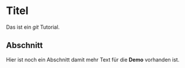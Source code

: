 # Titel

Das ist ein *git* Tutorial.

## Abschnitt

Hier ist noch ein Abschnitt damit mehr Text für die **Demo** vorhanden ist.